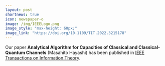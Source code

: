 ```yaml
---
layout: post
shortnews: true
icon: newspaper-o
image: /img/IEEELogo.png
image_style: "max-height: 60px;"
image_link: "https://doi.org/10.1109/TIT.2022.3215178"
---
```


Our paper **Analytical Algorithm for Capacities of Classical and Classical-Quantum Channels** (Masahito Hayashi) has been published in [IEEE Transactions on Information Theory](https://doi.org/10.1109/TIT.2022.3215178).


